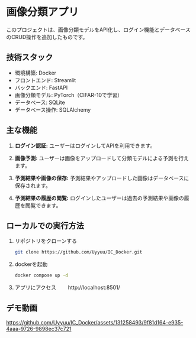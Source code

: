 # 画像分類アプリ

このプロジェクトは、画像分類モデルをAPI化し、ログイン機能とデータベースのCRUD操作を追加したものです。

## 技術スタック

- 環境構築: Docker
- フロントエンド: Streamlit
- バックエンド: FastAPI
- 画像分類モデル: PyTorch（CIFAR-10で学習）
- データベース: SQLite
- データベース操作: SQLAlchemy


## 主な機能

1. **ログイン認証:** ユーザーはログインしてAPIを利用できます。

2. **画像予測:** ユーザーは画像をアップロードして分類モデルによる予測を行えます。

3. **予測結果や画像の保存:** 予測結果やアップロードした画像はデータベースに保存されます。

4. **予測結果の履歴の閲覧:** ログインしたユーザーは過去の予測結果や画像の履歴を閲覧できます。

## ローカルでの実行方法

1. リポジトリをクローンする
   ```bash
   git clone https://github.com/Uyyuu/IC_Docker.git
   ```
2. dockerを起動
   ```bash
   docker compose up -d
   ```
3. アプリにアクセス
　　http://localhost:8501/

## デモ動画
https://github.com/Uyyuu/IC_Docker/assets/131258493/9f81d164-e935-4aaa-9726-9898ec37c721


